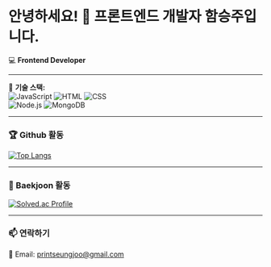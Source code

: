 # 안녕하세요! 👋 프론트엔드 개발자 함승주입니다.

💻 **Frontend Developer**

---

📌 **기술 스택:**  
![JavaScript](https://img.shields.io/badge/JavaScript-F7DF1E?style=flat&logo=javascript&logoColor=black) 
![HTML](https://img.shields.io/badge/HTML5-E34F26?style=flat&logo=html5&logoColor=white) 
![CSS](https://img.shields.io/badge/CSS3-1572B6?style=flat&logo=css3&logoColor=white)  
![Node.js](https://img.shields.io/badge/Node.js-339933?style=flat&logo=node.js&logoColor=white) 
![MongoDB](https://img.shields.io/badge/MongoDB-47A248?style=flat&logo=mongodb&logoColor=white)

---

### 🏆 Github 활동
[![Top Langs](https://github-readme-stats.vercel.app/api/top-langs/?username=printseungjoo&layout=compact&theme=radical)](https://github.com/anuraghazra/github-readme-stats)

---

### 📌 Baekjoon 활동
[![Solved.ac Profile](http://mazassumnida.wtf/api/v2/generate_badge?boj=binarygirl)](https://solved.ac/binarygirl)

---

### 📫 연락하기
📧 Email: printseungjoo@gmail.com
